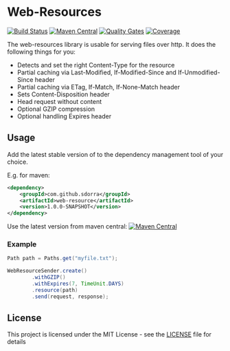 # Web-Resources

[![Build Status](https://travis-ci.org/sdorra/web-resources.svg?branch=master)](https://travis-ci.org/sdorra/web-resources)
[![Maven Central](https://img.shields.io/maven-central/v/com.github.sdorra/web-resources.svg)](https://search.maven.org/search?q=a:web-resources%20g:com.github.sdorra)
[![Quality Gates](https://sonarcloud.io/api/project_badges/measure?project=com.github.sdorra%3Aweb-resources&metric=alert_status)](https://sonarcloud.io/dashboard?id=com.github.sdorra%3Aweb-resources)
[![Coverage](https://sonarcloud.io/api/project_badges/measure?project=com.github.sdorra%3Aspotter&metric=coverage)](https://sonarcloud.io/dashboard?id=com.github.sdorra%3Aspotter)

The web-resources library is usable for serving files over http. 
It does the following things for you:

* Detects and set the right Content-Type for the resource  
* Partial caching via Last-Modified, If-Modified-Since and If-Unmodified-Since header
* Partial caching via  ETag, If-Match, If-None-Match header
* Sets Content-Disposition header
* Head request without content
* Optional GZIP compression
* Optional handling Expires header 

## Usage

Add the latest stable version of to the dependency management tool of your choice.

E.g. for maven:

```xml
<dependency>
    <groupId>com.github.sdorra</groupId>
    <artifactId>web-resource</artifactId>
    <version>1.0.0-SNAPSHOT</version>
</dependency>
```

Use the latest version from maven central: [![Maven Central](https://img.shields.io/maven-central/v/com.github.sdorra/web-resources.svg)](https://search.maven.org/search?q=a:web-resources%20g:com.github.sdorra)

### Example

```java
Path path = Paths.get("myfile.txt");

WebResourceSender.create()
        .withGZIP()
        .withExpires(7, TimeUnit.DAYS)
        .resource(path)
        .send(request, response);
```

## License

This project is licensed under the MIT License - see the [LICENSE](LICENSE) file for details
